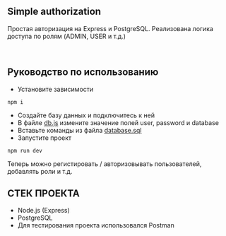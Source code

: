## Simple authorization
Простая авторизация на Express и PostgreSQL. Реализована логика доступа по ролям (ADMIN, USER и т.д.)


<br>

## Руководство по использованию
* Установите зависимости 
```shell
npm i
```
* Создайте базу данных и подключитесь к ней
* В файле <a href="db.js">db.js</a> измените значение полей user, password и database
* Вставьте команды из файла <a href="database.sql">database.sql</a>
* Запустите проект
```shell
npm run dev
```
Теперь можно регистировать / авторизовывать пользователей, добавлять роли и т.д.

## СТЕК ПРОЕКТА
* Node.js (Express)
* PostgreSQL
* Для тестирования проекта использовался Postman


